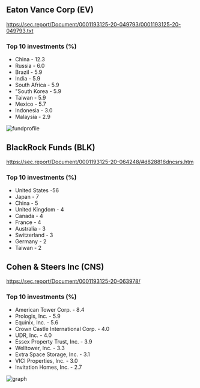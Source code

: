 ## Eaton Vance Corp (EV)

https://sec.report/Document/0001193125-20-049793/0001193125-20-049793.txt 

### Top 10 investments (%)

 - China - 12.3
 - Russia - 6.0
 - Brazil - 5.9
 - India - 5.9
 - South Africa - 5.9
 - "South Korea - 5.9
 - Taiwan - 5.9
 - Mexico - 5.7
 - Indonesia - 3.0
 - Malaysia - 2.9
 
 ![fundprofile](https://media.discordapp.net/attachments/686387493838389269/689660722845712384/unknown.png?width=430&height=558)
 
## BlackRock Funds (BLK)
 
https://sec.report/Document/0001193125-20-064248/#d828816dncsrs.htm 

### Top 10 investments (%)

 - United States  -56
 - Japan -	7
 - China -	5
 - United Kingdom -	4
 - Canada -	4
 - France -	4
 - Australia -	3
 - Switzerland -	3
 - Germany -	2
 - Taiwan -	2
 
 ## Cohen & Steers Inc (CNS)
 
 https://sec.report/Document/0001193125-20-063978/

### Top 10 investments (%)

 - American Tower Corp.  - 8.4
 - Prologis, Inc. - 5.9
 - Equinix, Inc. - 5.6
 - Crown Castle International Corp. - 4.0
 - UDR, Inc. - 4.0
 - Essex Property Trust, Inc. - 3.9
 - Welltower, Inc. - 3.3
 - Extra Space Storage, Inc. - 3.1
 - VICI Properties, Inc. - 3.0
 - Invitation Homes, Inc. - 2.7
 
 ![graph](https://i.imgur.com/iLYzTxI.png)
 
 
